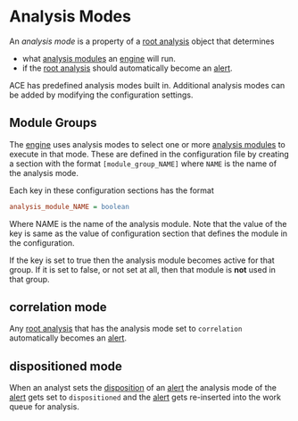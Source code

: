 # Analysis Modes

An *analysis mode* is a property of a [root analysis](root_analysis.md) object that determines 

- what [analysis modules](analysis_module.md) an [engine](engine.md) will run.
- if the [root analysis](root_analysis.md) should automatically become an [alert](alerts.md).

ACE has predefined analysis modes built in. Additional analysis modes can be added by modifying the configuration settings.

## Module Groups

The [engine](engine.md) uses analysis modes to select one or more [analysis modules](analysis_module.md) to execute in that mode. These are defined in the configuration file by creating a section with the format `[module_group_NAME]` where `NAME` is the name of the analysis mode.

Each key in these configuration sections has the format

```ini
analysis_module_NAME = boolean
```

Where NAME is the name of the analysis module. Note that the value of the key is same as the value of configuration section that defines the module in the configuration.

If the key is set to true then the analysis module becomes active for that group. If it is set to false, or not set at all, then that module is **not** used in that group.

## correlation mode

Any [root analysis](root_analysis.md) that has the analysis mode set to `correlation` automatically becomes an [alert](alerts.md).

## dispositioned mode

When an analyst sets the [disposition](link) of an [alert](alerts.md) the analysis mode of the [alert](alerts.md) gets set to `dispositioned` and the [alert](alerts.md) gets re-inserted into the work queue for analysis.
